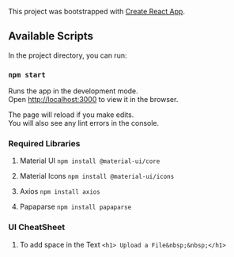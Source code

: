 This project was bootstrapped with [Create React App](https://github.com/facebook/create-react-app).

## Available Scripts

In the project directory, you can run:

### `npm start`

Runs the app in the development mode.<br />
Open [http://localhost:3000](http://localhost:3000) to view it in the browser.

The page will reload if you make edits.<br />
You will also see any lint errors in the console.

### Required Libraries

1. Material UI
`npm install @material-ui/core`

2. Material Icons
`npm install @material-ui/icons`

3. Axios
`npm install axios`

4. Papaparse
`npm install papaparse`


### UI CheatSheet

1. To add space in the Text
`<h1> Upload a File&nbsp;&nbsp;</h1>`